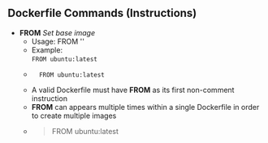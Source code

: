 ## Dockerfile Commands (Instructions)
- **FROM**  *Set base image*  
    - Usage: FROM '<image>'
    -   Example:  
            ```
            FROM ubuntu:latest  
            ```
    -           
            FROM ubuntu:latest
    - A valid Dockerfile must have **FROM** as its first non-comment instruction
    - **FROM** can appears multiple times within a single Dockerfile in order to create multiple images
    -
        > FROM ubuntu:latest
